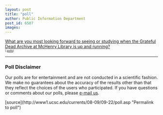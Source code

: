 ```yaml
---
layout: post
title: "poll"
author: Public Information Department
post_id: 6507
images:
---
```


<a name="content" id="content"></a><script language="javascript" src="http://s3.polldaddy.com/p/904813.js" type="text/javascript">
</script><noscript><a href="http://answers.polldaddy.com/poll/904813/">What are you most looking forward to seeing or studying when the Grateful Dead Archive at McHenry Library is up and running?</a><br>
<span style="font-size:9px;">( <a href="http://www.polldaddy.com">polls</a>)</span></noscript>
<hr>
<h3>
  Poll Disclaimer
</h3>
<p>
  Our polls are for entertainment and are not conducted in a scientific fashion. We make no guarantees about the accuracy of the results other than that they reflect the choices of the users who participated. If you have questions or comments about our polls, please <a href="mailto:gwenm@ucsc.edu">e-mail us</a>.
</p>
[source](http://www1.ucsc.edu/currents/08-09/09-22/poll.asp "Permalink to poll")
